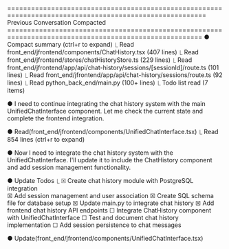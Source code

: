 ======================================================================================================== Previous Conversation Compacted =======================================================================================================
● Compact summary (ctrl+r to expand)
  ⎿  Read front_end/jfrontend/components/ChatHistory.tsx (407 lines)
  ⎿  Read front_end/jfrontend/stores/chatHistoryStore.ts (229 lines)
  ⎿  Read front_end/jfrontend/app/api/chat-history/sessions/[sessionId]/route.ts (101 lines)
  ⎿  Read front_end/jfrontend/app/api/chat-history/sessions/route.ts (92 lines)
  ⎿  Read python_back_end/main.py (100+ lines)
  ⎿  Todo list read (7 items)

● I need to continue integrating the chat history system with the main UnifiedChatInterface component. Let me check the current state and complete the frontend integration.

● Read(front_end/jfrontend/components/UnifiedChatInterface.tsx)
  ⎿  Read 854 lines (ctrl+r to expand)

● Now I need to integrate the chat history system with the UnifiedChatInterface. I'll update it to include the ChatHistory component and add session management functionality.

● Update Todos
  ⎿  ☒ Create chat history module with PostgreSQL integration   
     ☒ Add session management and user association
     ☒ Create SQL schema file for database setup
     ☒ Update main.py to integrate chat history
     ☒ Add frontend chat history API endpoints
     ☐ Integrate ChatHistory component with UnifiedChatInterface
     ☐ Test and document chat history implementation
     ☐ Add session persistence to chat messages

● Update(front_end/jfrontend/components/UnifiedChatInterface.tsx)
